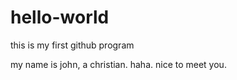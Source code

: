 # hello-world
this is my first github program
 
 my name is john, a christian. haha. nice to meet you.
